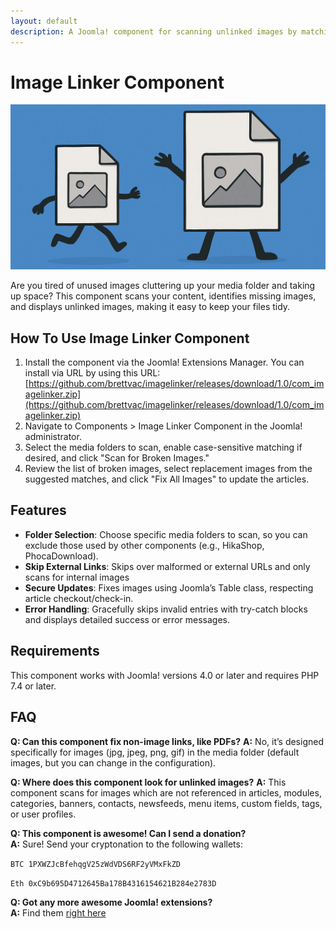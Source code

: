 ```yaml
---
layout: default
description: A Joomla! component for scanning unlinked images by matching them to files in the media folder.
---
```


# Image Linker Component
![Image Linker Component Logo](Imagelinker.jpg)

Are you tired of unused images cluttering up your media folder and taking up space? This component scans your content, identifies missing images, and displays unlinked images, making it easy to keep your files tidy.

## How To Use Image Linker Component
1. Install the component via the Joomla! Extensions Manager. You can install via URL by using this URL: [https://github.com/brettvac/imagelinker/releases/download/1.0/com_imagelinker.zip](https://github.com/brettvac/imagelinker/releases/download/1.0/com_imagelinker.zip)
2. Navigate to Components > Image Linker Component in the Joomla! administrator.
3. Select the media folders to scan, enable case-sensitive matching if desired, and click "Scan for Broken Images."
4. Review the list of broken images, select replacement images from the suggested matches, and click "Fix All Images" to update the articles.

## Features
- **Folder Selection**: Choose specific media folders to scan, so you can exclude those used by other components (e.g., HikaShop, PhocaDownload).
- **Skip External Links**: Skips over malformed or external URLs and only scans for internal images
- **Secure Updates**: Fixes images using Joomla’s Table class, respecting article checkout/check-in.
- **Error Handling**: Gracefully skips invalid entries with try-catch blocks and displays detailed success or error messages.

## Requirements
This component works with Joomla! versions 4.0 or later and requires PHP 7.4 or later.

## FAQ
**Q: Can this component fix non-image links, like PDFs?**
**A:** No, it’s designed specifically for images (jpg, jpeg, png, gif) in the media folder (default images, but you can change in the configuration).

**Q: Where does this component look for unlinked images?**
**A:** This component scans for images which are not referenced in articles, modules, categories, banners, contacts, newsfeeds, menu items, custom fields, tags, or user profiles.

**Q: This component is awesome! Can I send a donation?**  
**A:** Sure! Send your cryptonation to the following wallets:

`BTC 1PXWZJcBfehqgV25zWdVDS6RF2yVMxFkZD`

`Eth 0xC9b695D4712645Ba178B4316154621B284e2783D`

**Q: Got any more awesome Joomla! extensions?**  
**A:** Find them [right here](https://naftee.com)
